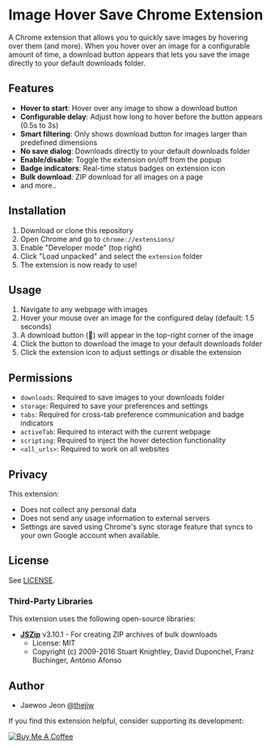# Image Hover Save Chrome Extension

A Chrome extension that allows you to quickly save images by hovering over them (and more). When you hover over an image for a configurable amount of time, a download button appears that lets you save the image directly to your default downloads folder.

## Features

- **Hover to start**: Hover over any image to show a download button
- **Configurable delay**: Adjust how long to hover before the button appears (0.5s to 3s)
- **Smart filtering**: Only shows download button for images larger than predefined dimensions
- **No save dialog**: Downloads directly to your default downloads folder
- **Enable/disable**: Toggle the extension on/off from the popup
- **Badge indicators**: Real-time status badges on extension icon
- **Bulk download**: ZIP download for all images on a page
- and more..

## Installation

1. Download or clone this repository
2. Open Chrome and go to `chrome://extensions/`
3. Enable "Developer mode" (top right)
4. Click "Load unpacked" and select the `extension` folder
5. The extension is now ready to use!

## Usage

1. Navigate to any webpage with images
2. Hover your mouse over an image for the configured delay (default: 1.5 seconds)
3. A download button (💾) will appear in the top-right corner of the image
4. Click the button to download the image to your default downloads folder
5. Click the extension icon to adjust settings or disable the extension

## Permissions

- `downloads`: Required to save images to your downloads folder
- `storage`: Required to save your preferences and settings
- `tabs`: Required for cross-tab preference communication and badge indicators
- `activeTab`: Required to interact with the current webpage
- `scripting`: Required to inject the hover detection functionality
- `<all_urls>`: Required to work on all websites

## Privacy

This extension:
- Does not collect any personal data
- Does not send any usage information to external servers
- Settings are saved using Chrome's sync storage feature that syncs to your own Google account when available.

## License

See [LICENSE](LICENSE).

  ### Third-Party Libraries

  This extension uses the following open-source libraries:
  
  - **[JSZip](https://stuk.github.io/jszip/)** v3.10.1 - For creating ZIP archives of bulk downloads
    - License: MIT
    - Copyright (c) 2009-2016 Stuart Knightley, David Duponchel, Franz Buchinger, António Afonso

## Author

- Jaewoo Jeon [@thejjw](https://github.com/thejjw)

If you find this extension helpful, consider supporting its development:

[![Buy Me A Coffee](https://cdn.buymeacoffee.com/buttons/default-yellow.png)](https://buymeacoffee.com/thejjw)

